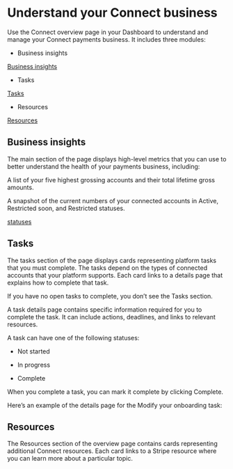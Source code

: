 # Understand your Connect business

Use the Connect overview page in your Dashboard to understand and manage your Connect payments business. It includes three modules:

- Business insights

[Business insights](#business-insights)

- Tasks

[Tasks](#tasks)

- Resources

[Resources](#resources)

## Business insights

The main section of the page displays high-level metrics that you can use to better understand the health of your payments business, including:

A list of your five highest grossing accounts and their total lifetime gross amounts.

A snapshot of the current numbers of your connected accounts in Active, Restricted soon, and Restricted statuses.

[statuses](/connect/dashboard#status-badges)

## Tasks

The tasks section of the page displays cards representing platform tasks that you must complete. The tasks depend on the types of connected accounts that your platform supports. Each card links to a details page that explains how to complete that task.

If you have no open tasks to complete, you don’t see the Tasks section.

A task details page contains specific information required for you to complete the task. It can include actions, deadlines, and links to relevant resources.

A task can have one of the following statuses:

- Not started

- In progress

- Complete

When you complete a task, you can mark it complete by clicking Complete.

Here’s an example of the details page for the Modify your onboarding task:

## Resources

The Resources section of the overview page contains cards representing additional Connect resources. Each card links to a Stripe resource where you can learn more about a particular topic.
